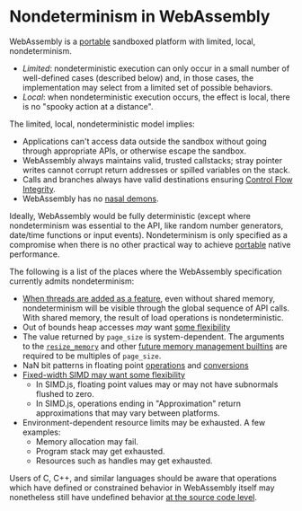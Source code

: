 # Nondeterminism in WebAssembly

WebAssembly is a [portable](Portability.md) sandboxed platform with limited,
local, nondeterminism. 
  * *Limited*: nondeterministic execution can only occur in a small number of
    well-defined cases (described below) and, in those cases, the implementation
    may select from a limited set of possible behaviors.
  * *Local*: when nondeterministic execution occurs, the effect is local,
    there is no "spooky action at a distance".

The limited, local, nondeterministic model implies:
  * Applications can't access data outside the sandbox without going through
    appropriate APIs, or otherwise escape the sandbox.
  * WebAssembly always maintains valid, trusted callstacks; stray pointer writes
    cannot corrupt return addresses or spilled variables on the stack.
  * Calls and branches always have valid destinations ensuring 
    [Control Flow Integrity](https://research.microsoft.com/apps/pubs/default.aspx?id=64250).
  * WebAssembly has no [nasal demons](https://en.wikipedia.org/w/index.php?title=Nasal_demons).

Ideally, WebAssembly would be fully deterministic (except where nondeterminism
was essential to the API, like random number generators, date/time functions or
input events). Nondeterminism is only specified as a compromise when there is no
other practical way to achieve [portable](Portability.md) native performance.

The following is a list of the places where the WebAssembly specification
currently admits nondeterminism:

 * [When threads are added as a feature](Threads.md), even without
   shared memory, nondeterminism will be visible through the global sequence of
   API calls. With shared memory, the result of load operations is
   nondeterministic.
 * Out of bounds heap accesses *may* want
   [some flexibility](AstSemantics.md#out-of-bounds)
 * The value returned by `page_size` is system-dependent. The arguments to the
   [`resize_memory`](AstSemantics.md#resizing) and other 
   [future memory management builtins](FutureFeatures.md#finer-grained-control-over-memory)
   are required to be multiples of `page_size`.
 * NaN bit patterns in floating point
   [operations](AstSemantics.md#floating-point-operations) and
   [conversions](AstSemantics.md#datatype-conversions-truncations-reinterpretations-promotions-and-demotions)
 * [Fixed-width SIMD may want some flexibility](PostMVP.md#fixed-width-simd)
   - In SIMD.js, floating point values may or may not have subnormals flushed to
     zero.
   - In SIMD.js, operations ending in "Approximation" return approximations that
     may vary between platforms.
 * Environment-dependent resource limits may be exhausted. A few examples:
   - Memory allocation may fail.
   - Program stack may get exhausted.
   - Resources such as handles may get exhausted.

Users of C, C++, and similar languages should be aware that operations which
have defined or constrained behavior in WebAssembly itself may nonetheless still
have undefined behavior
[at the source code level](CAndC++.md#undefined-behavior).
